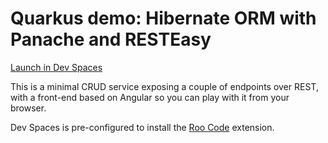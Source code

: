 # Quarkus demo: Hibernate ORM with Panache and RESTEasy

[Launch in Dev Spaces](https://devspaces.apps.prime.pitt.ca/f?url=https://github.com/pittar-sandbox/quarkus-postgres-roo)

This is a minimal CRUD service exposing a couple of endpoints over REST,
with a front-end based on Angular so you can play with it from your browser.

Dev Spaces is pre-configured to install the [Roo Code](https://open-vsx.org/extension/RooVeterinaryInc/roo-cline) extension.

